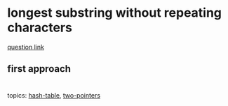 # longest substring without repeating characters

[question link](https://leetcode.com/problems/longest-substring-without-repeating-characters/)

## first approach

#
topics: [hash-table](hash-table.md), [two-pointers](two-pointers.md)